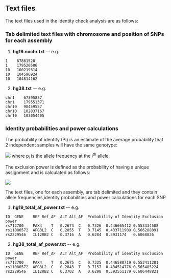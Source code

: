 ## Text files
The text files used in the identity check analysis are as follows:

### Tab delimited text files with chromosome and position of SNPs for each assembly

1. **hg19.nochr.txt** -- e.g.
```
1    67861520
1    179520506
10   100219314
10   104596924
10   104814162
```
2. **hg38.txt** -- e.g.
```
chr1    67395837
chr1    179551371
chr10   98459557
chr10   102837167
chr10   103054405
```

### Identity probabilities and power calculations
The probability of identity (PI) is an estimate of the average probability that 2 independent samples will have the same genotype:

<img src="http://latex.codecogs.com/gif.latex?PI=2\left(\sum_{i}^{n}p_{i}^{2}\right)^{2}-\sum_{i}^{n}p_{i}^{4}" border="0"/>
where p<sub>i</sub> is the allele frequency at the i<sup>th</sup> allele.

The exclusion power is defined as the probability of having a unique assignment and is calculated as follows:

<img src="http://latex.codecogs.com/gif.latex?Power=1-PI" border="0"/>

The text files, one for each assembly, are tab delimited and they contain allele frequencies,identity probabilities and power calculations for each SNP

1. **hg19_total_af_power.txt** -- e.g.
```
ID	GENE	REF	Ref_AF	ALT	Alt_AF	Probability of Identity	Exclusion power 
rs712700	PAX4	T	0.2674	C	0.7326	0.446665412	0.553334588
rs11080572	AFG3L2	C	0.2855	T	0.7145	0.433711909	0.566288091
rs2229546	IL12RB2	C	0.3716	A	0.6284	0.3931174	0.6068826
```
2. **hg38_total_af_power.txt** -- e.g.
```
ID	GENE	REF	Ref_AF	ALT	Alt_AF	Probability of identity	Exclusion power
rs712700	PAX4	T	0.2675	C	0.7325	0.446588719	0.553411281
rs11080572	AFG3L2	C	0.2843	T	0.7157	0.434514776	0.565485224
rs2229546	IL12RB2	C	0.3702	A	0.6298	0.393551179	0.606448821

```
